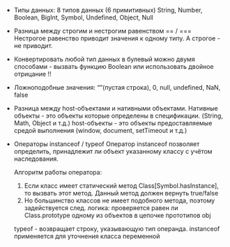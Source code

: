 - Типы данных: 8 типов данных (6 примитивных)
	String, Number, Boolean, BigInt, Symbol, Undefined, Object, Null

- Разница между строгим и нестрогим равенством == /  ===
	Нестрогое равенство приводит значения к одному типу. А строгое - не приводит.

- Конвертировать любой тип данных в булевый можно двумя способами - вызвать функцию Boolean или использовать двойное отрицание !!

- Ложноподобные значения: “”(пустая строка), 0, null, undefined, NaN, false

- Разница между host-объектами и нативными объектами.
	Нативные объекты - это объекты которые определены в спецификации. (String, Math, Object и т.д.)
	host-объекты - это объекты предоставляемые средой выполнения (window, document, setTimeout и т.д.)

- Операторы instanceof / typeof
	Оператор instanceof позволяет определить, принадлежит ли объект указанному классу с учётом наследования.
	
	Алгоритм работы оператора:
	1. Если класс имеет статический метод Class[Symbol.hasInstance], то вызвать этот метод. Данный метод должен вернуть true/false
	2. Но большинство классов не имеет подобного метода, поэтому задействуется след. логика: проверяется равен ли Class.prototype одному из объектов в цепочке прототипов obj
	
	typeof - возвращает строку, указывающую тип операнда.
	instanceof применяется для уточнения класса переменной